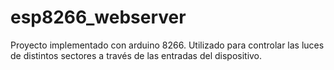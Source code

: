 # esp8266_webserver
Proyecto implementado con arduino 8266. Utilizado para controlar las luces de distintos sectores a través de las entradas del dispositivo.
